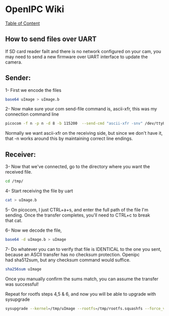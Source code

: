 # OpenIPC Wiki
[Table of Content](../README.md)

How to send files over UART
---------------------------

If SD card reader failt and there is no network configured on your cam, you may need to send a new firmware over UART interface to update the camera.

## Sender:

1- First we encode the files

```bash
base64 uImage > uImage.b
```

2- Now make sure your com send-file command is, ascii-xfr, this was my connection command line

```bash
picocom -f n -p n -d 8 -b 115200  --send-cmd "ascii-xfr -snv" /dev/ttyUSB0

```

Normally we want ascii-xfr on the receiving side, but since we don't have it, that -n works around this by maintaining correct line endings.



## Receiver:

3- Now that we've connected, go to the directory where you want the received file.
```bash
cd /tmp/
```

4- Start receiving the file by uart
```bash
cat > uImage.b
```
5- On picocom, I just CTRL+a+s, and enter the full path of the file I'm sending. Once the transfer completes, you'll need to CTRL+c to break that cat.

6- Now we decode the file,
```bash
base64 -d uImage.b > uImage
```

7- Do whatever you can to verify that file is IDENTICAL to the one you sent, because an ASCII transfer has no checksum protection. 
Openipc had sha512sum, but any checksum command would suffice. 


```bash
sha256sum uImage
```
Once you manually confirm the sums match, you can assume the transfer was successful!

Repeat for rootfs steps 4,5 & 6, and now you will be able to upgrade with sysupgrade

```bash
sysupgrade --kernel=/tmp/uImage --rootfs=/tmp/rootfs.squashfs --force_ver -z
```

